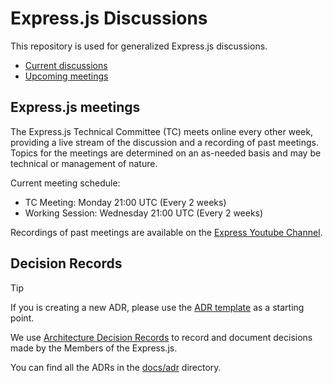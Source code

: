# Express.js Discussions

This repository is used for generalized Express.js discussions.

* [Current discussions](https://github.com/expressjs/discussions/issues?q=is%3Aissue+is%3Aopen+label%3Adiscuss)
* [Upcoming meetings](https://github.com/expressjs/discussions/issues?utf8=%E2%9C%93&q=is%3Aissue%20is%3Aopen%20label%3Ameeting)

## Express.js meetings

The Express.js Technical Committee (TC) meets online every other week, providing
a live stream of the discussion and a recording of past meetings. Topics for the
meetings are determined on an as-needed basis and may be technical or management
of nature.

Current meeting schedule: 

- TC Meeting: Monday 21:00 UTC (Every 2 weeks)
- Working Session: Wednesday 21:00 UTC (Every 2 weeks)

Recordings of past meetings are available on the [Express Youtube Channel](https://www.youtube.com/channel/UCYjxjAeH6TRik9Iwy5nXw7g/videos).

## Decision Records

> [!TIP]
> If you is creating a new ADR, please use the [ADR template](docs/adr/adr-template.md) as a starting point.

We use [Architecture Decision Records](https://adr.github.io/) to record and
document decisions made by the Members of the Express.js.

You can find all the ADRs in the [docs/adr](docs/adr) directory.


